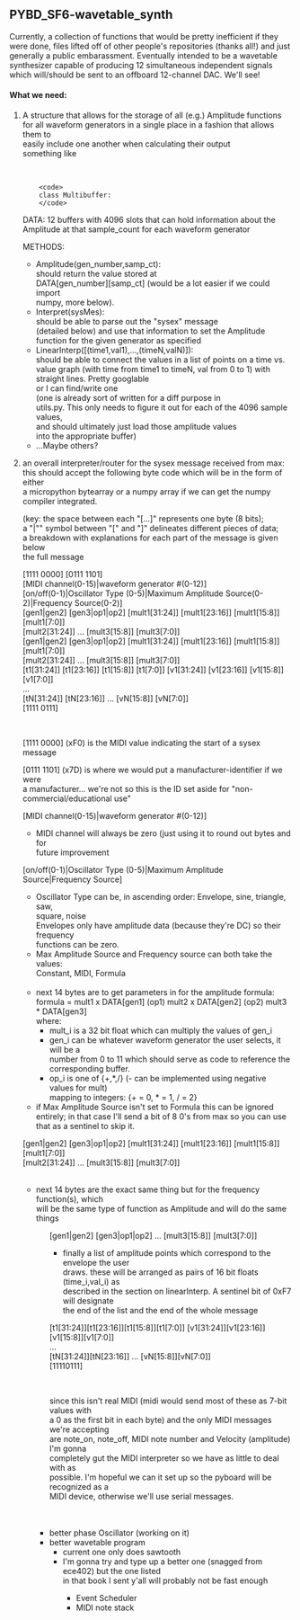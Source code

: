 ## PYBD_SF6-wavetable_synth

<p>Currently, a collection of functions that would be pretty inefficient if they were done, files lifted off of other people's repositories (thanks all!) and just generally a public embarassment.  
Eventually intended to be a wavetable synthesizer capable of producing 12 simultaneous independent signals which will/should be sent to an offboard 12-channel DAC.  
We'll see!</p>

#### What we need:
<ol>
<li>
<p>A structure that allows for the storage of all (e.g.) Amplitude functions<br>
for all waveform generators in a single place in a fashion that allows them to<br>
easily include one another when calculating their output<br>
something like</p><br>

        <code>
        class Multibuffer:
        </code>

<p>DATA: 12 buffers with 4096 slots that can hold information about the Amplitude  
at that sample_count for each waveform generator</p>

<p>METHODS:</p>
            <ul>
            <li>Amplitude(gen_number,samp_ct):<br>
            should return the value stored at<br>
            DATA[gen_number][samp_ct] (would be a lot easier if we could import<br>
            numpy, more below).</li>
           <li>Interpret(sysMes):<br>
            should be able to parse out the "sysex" message<br>
            (detailed below) and use that information to set the Amplitude<br>
            function for the given generator as specified</li>
           <li>LinearInterp([(time1,val1),...,(timeN,valN)]):<br>
           should be able to connect the values in a list of points on a time vs.<br>
            value graph (with time from time1 to timeN, val from 0 to 1) with<br>
            straight lines. Pretty googlable<br> or I can find/write one<br>
            (one is already sort of written for a diff purpose in<br>
            utils.py. This only needs to figure it out for each of the 4096 sample values,<br>
            and should ultimately just load those amplitude values<br>
            into the appropriate buffer)</li>
           <li>...Maybe others?</li>
           </ul>
           </li>

<li>
<p>an overall interpreter/router for the sysex message received from max:<br>
  this should accept the following byte code which will be in the form of either<br>
  a micropython bytearray or a numpy array if we can get the numpy compiler integrated.</p>

<p>(key: the space between each "[...]" represents one byte (8 bits);<br>
    a "|"" symbol between "[" and "]" delineates different pieces of data;<br>
    a breakdown with explanations for each part of the message is given below<br>
    the full message</p>

<p>[1111 0000] [0111 1101]<br>
[MIDI channel(0-15)|waveform generator #(0-12)]<br>
[on/off(0-1)|Oscillator Type (0-5)|Maximum Amplitude Source(0-2)|Frequency Source(0-2)]<br>
[gen1|gen2] [gen3|op1|op2] [mult1[31:24]] [mult1[23:16]] [mult1[15:8]] [mult1[7:0]]<br>
[mult2[31:24]] ... [mult3[15:8]] [mult3[7:0]]<br>
[gen1|gen2] [gen3|op1|op2] [mult1[31:24]] [mult1[23:16]] [mult1[15:8]] [mult1[7:0]]<br>
[mult2[31:24]] ... [mult3[15:8]] [mult3[7:0]]<br>
[t1[31:24]] [t1[23:16]] [t1[15:8]] [t1[7:0]] [v1[31:24]] [v1[23:16]] [v1[15:8]] [v1[7:0]]<br>
...<br>
[tN[31:24]] [tN[23:16]] ... [vN[15:8]] [vN[7:0]]<br>
[1111 0111]</p><br>

<p>[1111 0000] (xF0) is the MIDI value indicating the start of a sysex message</p>

<p>[0111 1101] (x7D) is where we would put a manufacturer-identifier if we were<br>
a manufacturer... we're not so this is the ID set aside for "non-commercial/educational use"<br>

<p>[MIDI channel(0-15)|waveform generator #(0-12)]</p>
<ul>
<li>MIDI channel will always be zero (just using it to round out bytes and for<br>
future improvement</li>
</ul>
<p>[on/off(0-1)|Oscillator Type (0-5)|Maximum Amplitude Source|Frequency Source]</p>
<ul>
<li>Oscillator Type can be, in ascending order: Envelope, sine, triangle, saw,<br>
   square, noise<br>
    Envelopes only have amplitude data (because they're DC) so their frequency<br>
    functions can be zero.</li>
<li>Max Amplitude Source and Frequency source can both take the values:<br>
    Constant, MIDI, Formula</li>
</ul>
<br>
<ul>
<li>next 14 bytes are to get parameters in for the amplitude formula:<br>
    formula = mult1 x DATA[gen1] (op1) mult2 x DATA[gen2] (op2) mult3 * DATA[gen3]<br>
    where:
    <ul>
  <li>mult_i is a 32 bit float which can multiply the values of gen_i</li>
  <li>gen_i can be whatever waveform generator the user selects, it will be a<br>
       number from 0 to 11 which should serve as code to reference the<br>
       corresponding buffer.</li>
  <li>op_i is one of {+,*,/} (- can be implemented using negative values for mult)<br>
         mapping to integers: {+ = 0, * = 1, / = 2}</li>
    </ul>
<li>if Max Amplitude Source isn't set to Formula this can be ignored entirely;
      in that case I'll send a bit of 8 0's from max so you can use that as a
      sentinel to skip it.</li>
</ul>
<p>[gen1|gen2] [gen3|op1|op2] [mult1[31:24]] [mult1[23:16]] [mult1[15:8]] [mult1[7:0]]<br>
[mult2[31:24]] ... [mult3[15:8]] [mult3[7:0]]</p><br>
<ul>
<li>next 14 bytes are the exact same thing but for the frequency function(s), which<br>
   will be the same type of function as Amplitude and will do the same things</li>
<ul>

<p>[gen1|gen2] [gen3|op1|op2] ... [mult3[15:8]] [mult3[7:0]]</p>
<ul>
<li>finally a list of amplitude points which correspond to the envelope the user<br>
   draws. these will be arranged as pairs of 16 bit floats (time_i,val_i) as<br>
   described in the section on linearInterp. A sentinel bit of 0xF7 will designate<br>
   the end of the list and the end of the whole message</li>
</ul>

<p>[t1[31:24]][t1[23:16]][t1[15:8]][t1[7:0]] [v1[31:24]][v1[23:16]][v1[15:8]][v1[7:0]]<br>
...<br>
[tN[31:24]][tN[23:16]] ... [vN[15:8]][vN[7:0]]<br>
[11110111]</p><br>

<p>since this isn't real MIDI (midi would send most of these as 7-bit values with<br>
   a 0 as the first bit in each byte) and the only MIDI messages we're accepting<br>
   are note_on, note_off, MIDI note number and Velocity (amplitude) I'm gonna<br>
   completely gut the MIDI interpreter so we have as little to deal with as<br>
   possible. I'm hopeful we can it set up so the pyboard will be recognized as a<br>
   MIDI device, otherwise we'll use serial messages.</p><br>
<br>
</li>


<li>better phase Oscillator (working on it)</li>

<li>better wavetable program
<ul>
<li>current one only does sawtooth</li>
<li>I'm gonna try and type up a better one (snagged from ece402) but the one listed<br>
in that book I sent y'all will probably not be fast enough</li>
<ul></li>

<li>Event Scheduler</li>

<li>MIDI note stack</li>

</ol>
